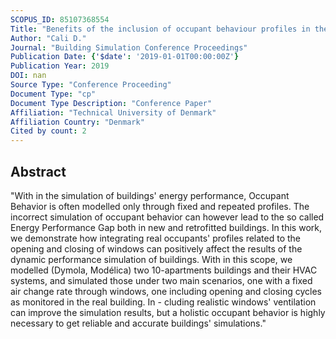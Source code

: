 ```yaml
---
SCOPUS_ID: 85107368554
Title: "Benefits of the inclusion of occupant behaviour profiles in the simulation of the energy performance of buildings"
Author: "Cali D."
Journal: "Building Simulation Conference Proceedings"
Publication Date: {'$date': '2019-01-01T00:00:00Z'}
Publication Year: 2019
DOI: nan
Source Type: "Conference Proceeding"
Document Type: "cp"
Document Type Description: "Conference Paper"
Affiliation: "Technical University of Denmark"
Affiliation Country: "Denmark"
Cited by count: 2
---
```


## Abstract
"With in the simulation of buildings' energy performance, Occupant Behavior is often modelled only through fixed and repeated profiles. The incorrect simulation of occupant behavior can however lead to the so called Energy Performance Gap both in new and retrofitted buildings. In this work, we demonstrate how integrating real occupants' profiles related to the opening and closing of windows can positively affect the results of the dynamic performance simulation of buildings. With in this scope, we modelled (Dymola, Modélica) two 10-apartments buildings and their HVAC systems, and simulated those under two main scenarios, one with a fixed air change rate through windows, one including opening and closing cycles as monitored in the real building. In - cluding realistic windows' ventilation can improve the simulation results, but a holistic occupant behavior is highly necessary to get reliable and accurate buildings' simulations."
